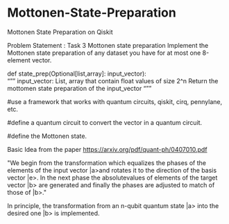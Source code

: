 # Mottonen-State-Preparation
 Mottonen State  Preparation on Qiskit


Problem Statement :
Task 3 Mottonen state preparation
Implement the Mottonen state preparation of any dataset you have for at most one 8-element vector.

def state_prep(Optional[list,array]: input_vector): <br> “”” input_vector: List, array that contain float values of size 2^n Return the mottomen state preparation of the input_vector “””
 


#use a framework that works with quantum circuits, qiskit, cirq, pennylane, etc. 

#define a quantum circuit to convert the vector in a quantum circuit.

#define the Mottonen state.


Basic Idea from the paper https://arxiv.org/pdf/quant-ph/0407010.pdf

"We begin from the transformation which equalizes the phases of the
elements of the input vector |a>and rotates it to the direction of the basis vector |e>. In the next phase the absolutevalues of elements of the target vector |b> are generated and finally the phases are adjusted to match of those of |b>."

In principle, the  transformation from an n-qubit quantum state |a> into the desired one |b> is implemented.



